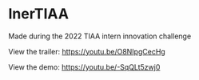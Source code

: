 # InerTIAA
Made during the 2022 TIAA intern innovation challenge

View the trailer: https://youtu.be/O8NIpgCecHg

View the demo: https://youtu.be/-SqQLt5zwj0
